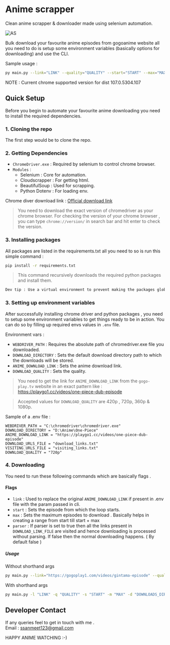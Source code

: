 # Anime scrapper

Clean anime scrapper & downloader made using selenium automation.

![AS](https://i.ibb.co/G0ZJkmp/poster.png)

Bulk download your favourite anime episodes from gogoanime website all you need to do is setup some environment variables (basically options for downloading) and use the CLI.

Sample usage :

```bash
py main.py --link="LINK" --quality="QUALITY" --start="START" --max="MAX"
```

NOTE : Current chrome supported version for dist 107.0.5304.107

## Quick Setup

Before you begin to automate your favourite anime downloading you need to install the required dependencies.

### 1. Cloning the repo

The first step would be to clone the repo.

### 2. Getting Dependencies

- `ChromeDriver.exe` : Required by selenium to control chrome browser.
- `Modules` :
  - Selenium : Core for automation.
  - Cloudscrapper : For getting html.
  - BeautifulSoup : Used for scrapping.
  - Python Dotenv : For loading env.

Chrome diver download link : [Official download link](https://chromedriver.chromium.org/downloads)

> You need to download the exact version of chromedriver as your chrome browser. For checking the version of your chrome browser , you can type `chrome://version/` in search bar and hit enter to check the version.

### 3. Installing packages

All packages are listed in the requirements.txt all you need to so is run this simple command :

```bash
pip install -r requirements.txt
```

> This command recursively downloads the required python packages and install them.

```txt
Dev tip : Use a virtual environment to prevent making the packages global which might cause conflicts !
```

### 3. Setting up environment variables

After successfully installing chrome driver and python packages , you need to setup some environment variables to get things ready to be in action. You can do so by filling up required envs values in `.env` file.

Environment vars :

- `WEBDRIVER_PATH` : Requires the absolute path of chromedriver.exe file you downloaded.
- `DOWNLOAD_DIRECTORY` : Sets the default download directory path to which the downloads will be stored.
- `ANIME_DOWNLOAD_LINK` : Sets the anime download link.
- `DOWNLOAD_QUALITY` : Sets the quality.

> You need to get the link for `ANIME_DOWNLOAD_LINK` from the `gogo-play.tv` website in an exact pattern like : <https://playgo1.cc/videos/one-piece-dub-episode>

> Accepted values for `DOWNLOAD_QUALITY` are 420p , 720p, 360p & 1080p.

Sample of a .env file :

```.env
WEBDRIVER_PATH = "C:\chromedriver\chromedriver.exe"
DOWNLOAD_DIRECTORY = "D:\Anime\One-Piece"
ANIME_DOWNLOAD_LINK = "https://playgo1.cc/videos/one-piece-dub-episode"
DOWNLOAD_URLS_FILE = "download_links.txt"
VISITING_URLS_FILE = "visiting_links.txt"
DOWNLOAD_QUALITY = "720p"
```

### 4. Downloading

You need to run these following commands which are basically flags .

#### Flags

- `link` : Used to replace the original `ANIME_DOWNLOAD_LINK` if present in .env file with the param passed in cli.
- `start` : Sets the episode from which the loop starts.
- `max` : Sets the maximum episodes to download . Basically helps in creating a range from start till start + max
- `parser` : If parser is set to true then all the links present in `DOWNLOAD_LINK_FILE` are visited and hence downloading is processed without parsing. If false then the normal downloading happens. ( By default false )

##### Usage

Without shorthand args

```bash
py main.py --link="https://gogoplay1.com/videos/gintama-episode" --quality="720p" --start=1 --max=10 --parser=false --downloads_dir="C:/User/Downloads"
```

With shorthand args

```bash
py main.py -l "LINK" -q "QUALITY" -s "START" -m "MAX" -d "DOWNLOADS_DIR"
```

## Developer Contact

If any queries feel to get in touch with me .
<br>
Email : ssanmeet123@gmail.com

HAPPY ANIME WATCHING :-)
